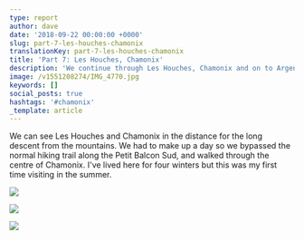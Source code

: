 ```yaml
---
type: report
author: dave
date: '2018-09-22 00:00:00 +0000'
slug: part-7-les-houches-chamonix
translationKey: part-7-les-houches-chamonix
title: 'Part 7: Les Houches, Chamonix'
description: 'We continue through Les Houches, Chamonix and on to Argentiere.'
image: /v1551208274/IMG_4770.jpg
keywords: []
social_posts: true
hashtags: '#chamonix'
_template: article
---
```




We can see Les Houches and Chamonix in the distance for the long descent from the mountains. We had to make up a day so we bypassed the normal hiking trail along the Petit Balcon Sud, and walked through the centre of Chamonix. I've lived here for four winters but this was my first time visiting in the  summer.

![](https://res.cloudinary.com/wildernessprime/image/upload/w_800,dpr_auto/v1551208438/IMG_4768.jpg)

![](https://res.cloudinary.com/wildernessprime/image/upload/w_800,dpr_auto/v1551208511/IMG_4784%20%281%29.jpg)

![](https://res.cloudinary.com/wildernessprime/image/upload/w_800,dpr_auto/v1551208598/IMG_4805.jpg)
